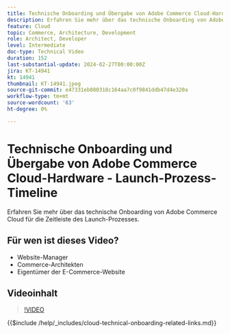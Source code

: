 ```yaml
---
title: Technische Onboarding und Übergabe von Adobe Commerce Cloud-Hardware - Launch-Prozess-Timeline
description: Erfahren Sie mehr über das technische Onboarding von Adobe Commerce Cloud für die Zeitleiste des Launch-Prozesses.
feature: Cloud
topic: Commerce, Architecture, Development
role: Architect, Developer
level: Intermediate
doc-type: Technical Video
duration: 152
last-substantial-update: 2024-02-27T00:00:00Z
jira: KT-14941
kt: 14941
thumbnail: KT-14941.jpeg
source-git-commit: e47331eb080318c164aa7c0f9841ddb47d4e320a
workflow-type: tm+mt
source-wordcount: '63'
ht-degree: 0%

---
```



# Technische Onboarding und Übergabe von Adobe Commerce Cloud-Hardware - Launch-Prozess-Timeline

Erfahren Sie mehr über das technische Onboarding von Adobe Commerce Cloud für die Zeitleiste des Launch-Prozesses.

## Für wen ist dieses Video?

- Website-Manager
- Commerce-Architekten
- Eigentümer der E-Commerce-Website

## Videoinhalt

>[!VIDEO](https://video.tv.adobe.com/v/3427586?learn=on)

{{$include /help/_includes/cloud-technical-onboarding-related-links.md}}
